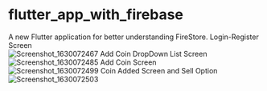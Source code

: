 # flutter_app_with_firebase

A new Flutter application for better understanding FireStore.
Login-Register Screen<br>
![Screenshot_1630072467](https://user-images.githubusercontent.com/61562488/131138574-c3a5ff2d-dc2c-4843-a9dd-5f9a75302c58.png)
Add Coin DropDown List Screen<br>
![Screenshot_1630072485](https://user-images.githubusercontent.com/61562488/131138581-870396be-989f-4096-8ebb-ebda87c3aba4.png)
Add Coin Screen<br>
![Screenshot_1630072499](https://user-images.githubusercontent.com/61562488/131138586-0a62b1c2-6962-4bb6-90dc-82e464649ba1.png)
Coin Added Screen and Sell Option <br>
![Screenshot_1630072503](https://user-images.githubusercontent.com/61562488/131138593-2ebb0702-b760-4ecc-b5f1-78167e704df5.png)







